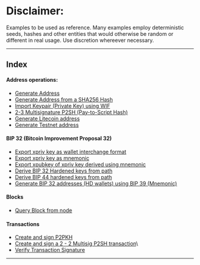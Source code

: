 # Disclaimer:
Examples to be used as reference.
Many examples employ deterministic seeds, hashes and other entities that would otherwise be random or different in real usage.
Use discretion whereever necessary.

***

## Index

#### Address operations:

* [Generate Address](./address-operations/1.genAddress.js)
* [Generate Address from a SHA256 Hash](./address-operations/2.genAddress-fromSHA256-Hash.js)
* [Import Keypair (Private Key) using WIF](./address-operations/3.import-Keypair-Via-WIF.js)
* [2-3 Multisignature P2SH (Pay-to-Script Hash)](./address-operations/4.2-3-multisig-p2sh-address.js)
* [Generate Litecoin address](./address-operations/genLiteAddress.js)
* [Generate Testnet address](./address-operations/genTestnetaddres.js)
  
#### BIP 32 (Bitcoin Improvement Proposal 32)

* [Export xpriv key as wallet interchange format](./bip32/1.export-xPrivKey-WIF.js)
* [Export xpriv key as mnemonic](./bip32/2.export-privKey-mnemonic.js)
* [Export xpubkey of xpriv key derived using mnemonic](./bip32/3.export-xpubKey-mnemonic.js)
* [Derive BIP 32 Hardened keys from path](./bip32/4.derive-BIP32-hardenedKeys-from-path.js)
* [Derive BIP 44 hardened keys from path](./bip32/5.derive-BIP44-hardenedKey-from-path.js)
* [Generate BIP 32 addresses (HD wallets) using BIP 39 (Mnemonic)](./bip32/6.generate-bip32-addresses-usin-BIP39.js)
  
#### Blocks

* [Query Block from node](./blocks/blocks.js)

#### Transactions

* [Create and sign P2PKH](./transaction-operations/1.transaction.js)
* [Create and sign a 2 - 2 Multisig P2SH transaction](./transaction-operations/2.2-2-multisig-transaction.js)\
* [Verify Transaction Signature](./transaction-operations/3.create-and-broadcast-3PBP-transaction.js)

****

